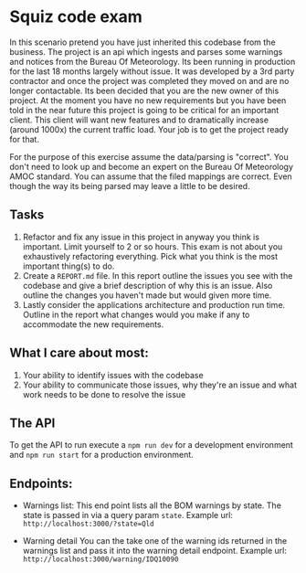 # Squiz code exam

In this scenario pretend you have just inherited this codebase from the business. The project is an api which ingests and parses some warnings and notices from the Bureau Of Meteorology. Its been running in production for the last 18 months largely without issue. It was developed by a 3rd party contractor and once the project was completed they moved on and are no longer contactable. Its been decided that you are the new owner of this project. At the moment you have no new requirements but you have been told in the near future this project is going to be critical for an important client. This client will want new features and to dramatically increase (around 1000x) the current traffic load. Your job is to get the project ready for that.

For the purpose of this exercise assume the data/parsing is "correct". You don't need to look up and become an expert on the Bureau Of Meteorology AMOC standard. You can assume that the filed mappings are correct. Even though the way its being parsed may leave a little to be desired.

## Tasks

1. Refactor and fix any issue in this project in anyway you think is important. Limit yourself to 2 or so hours. This exam is not about you exhaustively refactoring everything. Pick what you think is the most important thing(s) to do.
2. Create a `REPORT.md` file. In this report outline the issues you see with the codebase and give a brief description of why this is an issue. Also outline the changes you haven't made but would given more time.
3. Lastly consider the applications architecture and production run time. Outline in the report what changes would you make if any to accommodate the new requirements.

## What I care about most:

1. Your ability to identify issues with the codebase
2. Your ability to communicate those issues, why they're an issue and what work needs to be done to resolve the issue

## The API

To get the API to run execute a `npm run dev` for a development environment and `npm run start` for a production environment.

## Endpoints:

- Warnings list:
  This end point lists all the BOM warnings by state. The state is passed in via a query param `state`.
  Example url: `http://localhost:3000/?state=Qld`

- Warning detail
  You can the take one of the warning ids returned in the warnings list and pass it into the warning detail endpoint.
  Example url: `http://localhost:3000/warning/IDQ10090`
